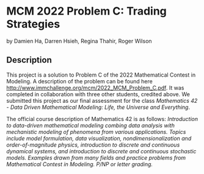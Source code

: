 # MCM 2022 Problem C: Trading Strategies
by Damien Ha, Darren Hsieh, Regina Thahir, Roger Wilson

## Description
This project is a solution to Problem C of the 2022 Mathematical Contest in Modeling.
A description of the problem can be found here http://www.immchallenge.org/mcm/2022_MCM_Problem_C.pdf.
It was completed in collaboration with three other students, credited above.
We submitted this project as our final assessment for the class *Mathematics 42 - Data Driven Mathematical Modeling: Life, the Universe and Everything*.

The official course description of Mathematics 42 is as follows:
  *Introduction to data-driven mathematical modeling combing data analysis with mechanistic modeling of phenomena from various applications. Topics include model formulation, data visualization, nondimensionalization and order-of-magnitude physics, introduction to discrete and continuous dynamical systems, and introduction to discrete and continuous stochastic models. Examples drawn from many fields and practice problems from Mathematical Contest in Modeling. P/NP or letter grading.*
